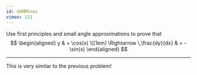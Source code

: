 ```yaml
---
id: GAMMVxox
vimeo: 111
---
```


Use first principles and small angle approximations to prove that
$$
\begin{aligned}
y & = \cos(x) \\[1em]
\Rightarrow \,\frac{dy}{dx} & = -\sin(x)
\end{aligned}
$$

---

This is very similar to the previous problem!
